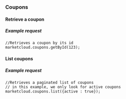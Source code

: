 ### Coupons



#### Retrieve a coupon

##### Example request

```
//Retrieves a coupon by its id
marketcloud.coupons.getById(123);

```



#### List coupons

##### Example request

```
//Retrieves a paginated list of coupons
// in this example, we only look for active coupons
marketcloud.coupons.list({active : true});

```